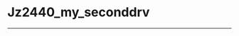 # Jz2440_my_seconddrv
--------------------------------------------------------------------------------
